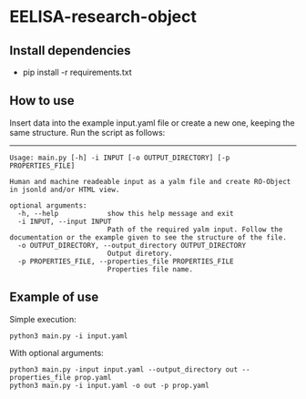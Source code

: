 # EELISA-research-object

## Install dependencies

* pip install -r requirements.txt 

## How to use 

Insert data into the example input.yaml file or create a new one, keeping the same structure.
Run the script as follows:

---

```
Usage: main.py [-h] -i INPUT [-o OUTPUT_DIRECTORY] [-p PROPERTIES_FILE]

Human and machine readeable input as a yalm file and create RO-Object in jsonld and/or HTML view.

optional arguments:
  -h, --help            show this help message and exit
  -i INPUT, --input INPUT
                        Path of the required yalm input. Follow the documentation or the example given to see the structure of the file.
  -o OUTPUT_DIRECTORY, --output_directory OUTPUT_DIRECTORY
                        Output diretory.
  -p PROPERTIES_FILE, --properties_file PROPERTIES_FILE
                        Properties file name.
```

## Example of use

Simple execution:

`python3 main.py -i input.yaml`

With optional arguments:

`python3 main.py -input input.yaml --output_directory out --properties_file prop.yaml`   
`python3 main.py -i input.yaml -o out -p prop.yaml`
